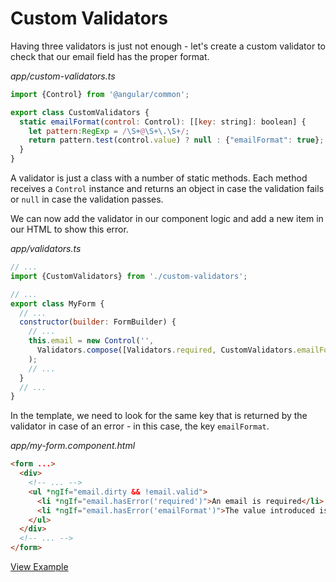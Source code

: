 # Custom Validators

Having three validators is just not enough - let's create a custom validator to check that our email field has the proper format.

_app/custom-validators.ts_
```javascript
import {Control} from '@angular/common';

export class CustomValidators {
  static emailFormat(control: Control): [[key: string]: boolean] {
    let pattern:RegExp = /\S+@\S+\.\S+/;
    return pattern.test(control.value) ? null : {"emailFormat": true};
  }
}
```

A validator is just a class with a number of static methods. Each method receives a `Control` instance and returns an object in case the validation fails or `null` in case the validation passes.

We can now add the validator in our component logic and add a new item in our HTML to show this error.

_app/validators.ts_
```javascript
// ...
import {CustomValidators} from './custom-validators';

// ...
export class MyForm {
  // ...
  constructor(builder: FormBuilder) {
    // ...
    this.email = new Control('',
      Validators.compose([Validators.required, CustomValidators.emailFormat])
    );
    // ...
  }
  // ...
}
```

In the template, we need to look for the same key that is returned by the validator in case of an error - in this case, the key `emailFormat`.

_app/my-form.component.html_
```html
<form ...>
  <div>
    <!-- ... -->
    <ul *ngIf="email.dirty && !email.valid">
      <li *ngIf="email.hasError('required')">An email is required</li>
      <li *ngIf="email.hasError('emailFormat')">The value introduced is not an email</li>
    </ul>
  </div>
  <!-- ... -->
</form>
```

[View Example](http://plnkr.co/edit/L3Z5Fl10VGi2E3sEG1Ag?p=preview)
